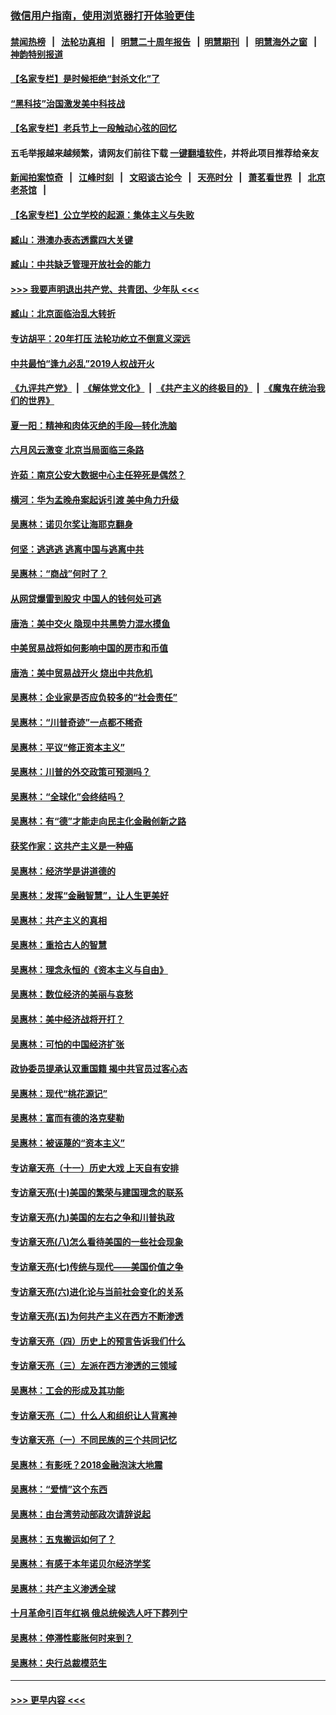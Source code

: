 ### [微信用户指南，使用浏览器打开体验更佳](https://github.com/gfw-breaker/banned-news1/blob/master/indexes/wechat-guide.md?t=0)
#### [禁闻热榜](热点新闻.md?t=0)  &nbsp;&nbsp;|&nbsp;&nbsp; [法轮功真相](https://github.com/gfw-breaker/truth/blob/master/README.md?t=0) &nbsp;&nbsp;|&nbsp;&nbsp; [明慧二十周年报告](https://github.com/gfw-breaker/mh-reports/blob/master/README.md?t=0) &nbsp;&nbsp;|&nbsp;&nbsp;[明慧期刊](https://github.com/gfw-breaker/mh-qikan) &nbsp;&nbsp;|&nbsp;&nbsp; [明慧海外之窗](https://github.com/gfw-breaker/mh-news/blob/master/README.md?t=0) &nbsp;&nbsp;|&nbsp;&nbsp; [神韵特别报道](https://github.com/gfw-breaker/mh-news/blob/master/shenyun.md?t=0)
#### [【名家专栏】是时候拒绝“封杀文化”了](../pages/nsc423/n11814093.md?t=02151055) 
#### [“黑科技”治国激发美中科技战](../pages/nsc423/n11638056.md?t=02151055) 
#### [【名家专栏】老兵节上一段触动心弦的回忆](../pages/nsc423/n11646016.md?t=02151055) 
#### 五毛举报越来越频繁，请网友们前往下载 [一键翻墙软件](https://github.com/gfw-breaker/ssr-accounts)，并将此项目推荐给亲友
#### [新闻拍案惊奇](https://github.com/gfw-breaker/banned-news1/blob/master/pages/link4.md) &nbsp;&nbsp;|&nbsp;&nbsp; [江峰时刻](https://github.com/gfw-breaker/banned-news1/blob/master/pages/link4.md) &nbsp;&nbsp;|&nbsp;&nbsp; [文昭谈古论今](https://github.com/gfw-breaker/banned-news1/blob/master/pages/link4.md) &nbsp;&nbsp;|&nbsp;&nbsp; [天亮时分](https://github.com/gfw-breaker/banned-news1/blob/master/pages/link4.md) &nbsp;&nbsp;|&nbsp;&nbsp; [萧茗看世界](https://github.com/gfw-breaker/banned-news1/blob/master/pages/link4.md) &nbsp;&nbsp;|&nbsp;&nbsp; [北京老茶馆](https://github.com/gfw-breaker/banned-news1/blob/master/pages/link4.md) &nbsp;&nbsp;|&nbsp;&nbsp; 
#### [【名家专栏】公立学校的起源：集体主义与失败](../pages/nsc423/n11601833.md?t=02151055) 
#### [臧山：港澳办表态透露四大关键](../pages/nsc423/n11421628.md?t=02151055) 
#### [臧山：中共缺乏管理开放社会的能力](../pages/nsc423/n11407457.md?t=02151055) 
#### [>>> 我要声明退出共产党、共青团、少年队 <<<](https://github.com/begood0513/goodnews/blob/master/quit/letter.md) 
#### [臧山：北京面临治乱大转折](../pages/nsc423/n11406895.md?t=02151055) 
#### [专访胡平：20年打压 法轮功屹立不倒意义深远](../pages/nsc423/n11398800.md?t=02151055) 
#### [中共最怕“逢九必乱”2019人权战开火](../pages/nsc423/n11385248.md?t=02151055) 
#### [《九评共产党》](https://github.com/begood0513/9ping.md/blob/master/README.md) &nbsp;|&nbsp; [《解体党文化》](../../../../jtdwh.md/blob/master/README.md)  &nbsp;|&nbsp; [《共产主义的终极目的》](../../../../gczydzjmd.md/blob/master/README.md) &nbsp;|&nbsp; [《魔鬼在统治我们的世界》](../../../../mgztzwmdsj.md/blob/master/README.md) 
#### [夏一阳：精神和肉体灭绝的手段—转化洗脑](../pages/nsc423/n11368250.md?t=02151055) 
#### [六月风云激变 北京当局面临三条路](../pages/nsc423/n11313668.md?t=02151055) 
#### [许茹：南京公安大数据中心主任猝死是偶然？](../pages/nsc423/n11064744.md?t=02151055) 
#### [横河：华为孟晚舟案起诉引渡 美中角力升级](../pages/nsc423/n11027230.md?t=02151055) 
#### [吴惠林：诺贝尔奖让海耶克翻身](../pages/nsc423/n10890049.md?t=02151055) 
#### [何坚：逃逃逃 逃离中国与逃离中共](../pages/nsc423/n10592891.md?t=02151055) 
#### [吴惠林：“商战”何时了？](../pages/nsc423/n10573558.md?t=02151055) 
#### [从网贷爆雷到股灾 中国人的钱何处可逃](../pages/nsc423/n10572800.md?t=02151055) 
#### [唐浩：美中交火 隐现中共黑势力混水摸鱼](../pages/nsc423/n10544040.md?t=02151055) 
#### [中美贸易战将如何影响中国的房市和币值](../pages/nsc423/n10543697.md?t=02151055) 
#### [唐浩：美中贸易战开火 烧出中共危机](../pages/nsc423/n10540126.md?t=02151055) 
#### [吴惠林：企业家是否应负较多的“社会责任”](../pages/nsc423/n10535022.md?t=02151055) 
#### [吴惠林：“川普奇迹”一点都不稀奇](../pages/nsc423/n10512808.md?t=02151055) 
#### [吴惠林：平议“修正资本主义”](../pages/nsc423/n10495724.md?t=02151055) 
#### [吴惠林：川普的外交政策可预测吗？](../pages/nsc423/n10462387.md?t=02151055) 
#### [吴惠林：“全球化”会终结吗？](../pages/nsc423/n10452838.md?t=02151055) 
#### [吴惠林：有“德”才能走向民主化金融创新之路](../pages/nsc423/n10432292.md?t=02151055) 
#### [获奖作家：这共产主义是一种癌](../pages/nsc423/n10431541.md?t=02151055) 
#### [吴惠林：经济学是讲道德的](../pages/nsc423/n10398014.md?t=02151055) 
#### [吴惠林：发挥“金融智慧”，让人生更美好](../pages/nsc423/n10375019.md?t=02151055) 
#### [吴惠林：共产主义的真相](../pages/nsc423/n10351394.md?t=02151055) 
#### [吴惠林：重拾古人的智慧](../pages/nsc423/n10337691.md?t=02151055) 
#### [吴惠林：理念永恒的《资本主义与自由》](../pages/nsc423/n10316274.md?t=02151055) 
#### [吴惠林：数位经济的美丽与哀愁](../pages/nsc423/n10292946.md?t=02151055) 
#### [吴惠林：美中经济战将开打？](../pages/nsc423/n10258825.md?t=02151055) 
#### [吴惠林：可怕的中国经济扩张](../pages/nsc423/n10219147.md?t=02151055) 
#### [政协委员提承认双重国籍 揭中共官员过客心态](../pages/nsc423/n10208809.md?t=02151055) 
#### [吴惠林：现代“桃花源记”](../pages/nsc423/n10185234.md?t=02151055) 
#### [吴惠林：富而有德的洛克斐勒](../pages/nsc423/n10142264.md?t=02151055) 
#### [吴惠林：被诬蔑的“资本主义”](../pages/nsc423/n10124816.md?t=02151055) 
#### [专访章天亮（十一）历史大戏 上天自有安排](../pages/nsc423/n10094905.md?t=02151055) 
#### [专访章天亮(十)美国的繁荣与建国理念的联系](../pages/nsc423/n10094899.md?t=02151055) 
#### [专访章天亮(九)美国的左右之争和川普执政](../pages/nsc423/n10094889.md?t=02151055) 
#### [专访章天亮(八)怎么看待美国的一些社会现象](../pages/nsc423/n10094857.md?t=02151055) 
#### [专访章天亮(七)传统与现代——美国价值之争](../pages/nsc423/n10093140.md?t=02151055) 
#### [专访章天亮(六)进化论与当前社会变化的关系](../pages/nsc423/n10092036.md?t=02151055) 
#### [专访章天亮(五)为何共产主义在西方不断渗透](../pages/nsc423/n10083620.md?t=02151055) 
#### [专访章天亮（四）历史上的预言告诉我们什么](../pages/nsc423/n10083606.md?t=02151055) 
#### [专访章天亮（三）左派在西方渗透的三领域](../pages/nsc423/n10081115.md?t=02151055) 
#### [吴惠林：工会的形成及其功能](../pages/nsc423/n10080633.md?t=02151055) 
#### [专访章天亮（二）什么人和组织让人背离神](../pages/nsc423/n10076637.md?t=02151055) 
#### [专访章天亮（一）不同民族的三个共同记忆](../pages/nsc423/n10074188.md?t=02151055) 
#### [吴惠林：有影呒？2018金融泡沫大地震](../pages/nsc423/n10040534.md?t=02151055) 
#### [吴惠林：“爱情”这个东西](../pages/nsc423/n10019423.md?t=02151055) 
#### [吴惠林：由台湾劳动部政次请辞说起](../pages/nsc423/n9979679.md?t=02151055) 
#### [吴惠林：五鬼搬运如何了？](../pages/nsc423/n9925338.md?t=02151055) 
#### [吴惠林：有感于本年诺贝尔经济学奖](../pages/nsc423/n9871883.md?t=02151055) 
#### [吴惠林：共产主义渗透全球](../pages/nsc423/n9812748.md?t=02151055) 
#### [十月革命引百年红祸 俄总统候选人吁下葬列宁](../pages/nsc423/n9810182.md?t=02151055) 
#### [吴惠林：停滞性膨胀何时来到？](../pages/nsc423/n9764136.md?t=02151055) 
#### [吴惠林：央行总裁模范生](../pages/nsc423/n9728134.md?t=02151055) 

----
#### [ >>> 更早内容 <<< ](../indexes/nsc423-earlier.md)
